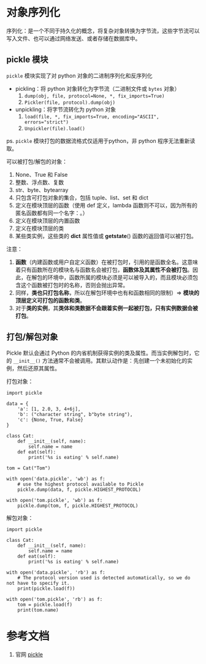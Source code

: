 # 对象序列化
序列化：是一个不同于持久化的概念，将复杂对象转换为字节流，这些字节流可以写入文件、也可以通过网络发送、或者存储在数据库中。

## pickle 模块
`pickle` 模块实现了对 python 对象的二进制序列化和反序列化
- pickling：将 python 对象转化为字节流（二进制文件或 `bytes` 对象）
	1. `dump(obj, file, protocol=None, *, fix_imports=True)`
	2. `Pickler(file, protocol).dump(obj)`
- unpickling：将字节流转化为 python 对象
	1. `load(file, *, fix_imports=True, encoding="ASCII", errors="strict")`
	2. `Unpickler(file).load()`

ps. `pickle` 模块打包的数据流格式仅适用于python，非 python 程序无法重新读取。

可以被打包/解包的对象：
1. None、True 和 False
2. 整数、浮点数、复数
3. str、byte、bytearray
4. 只包含可打包对象的集合，包括 tuple、list、set 和 dict
5. 定义在模块顶层的函数（使用 def 定义，lambda 函数则不可以，因为所有的匿名函数都有同一个名字：<lambda>。）
6. 定义在模块顶层的内置函数
7. 定义在模块顶层的类
8. 某些类实例，这些类的 __dict__ 属性值或 __getstate__() 函数的返回值可以被打包。

注意：
1. **函数**（内建函数或用户自定义函数）在被打包时，引用的是函数全名。这意味着只有函数所在的模块名与函数名会被打包，**函数体及其属性不会被打包**。因此，在解包的环境中，函数所属的模块必须是可以被导入的，而且模块必须包含这个函数被打包时的名称，否则会抛出异常。
1. 同样，**类也只打包名称**，所以在解包环境中也有和函数相同的限制）=> **模块的顶层定义可打包的函数和类**。
1. 对于**类的实例**，其**类体和类数据不会跟着实例一起被打包，只有实例数据会被打包**。

## 打包/解包对象
Pickle 默认会通过 Python 的内省机制获得实例的类及属性。而当实例解包时，它的 `__init__()` 方法通常不会被调用。其默认动作是：先创建一个未初始化的实例，然后还原其属性。

打包对象：
```
import pickle

data = {
    'a': [1, 2.0, 3, 4+6j],
    'b': ("character string", b"byte string"),
    'c': {None, True, False}
}

class Cat:
    def __init__(self, name):
        self.name = name
    def eat(self):
        print('%s is eating' % self.name)

tom = Cat("Tom")

with open('data.pickle', 'wb') as f:
    # use the highest protocol available to Pickle
    pickle.dump(data, f, pickle.HIGHEST_PROTOCOL)

with open('tom.pickle', 'wb') as f:
    pickle.dump(tom, f, pickle.HIGHEST_PROTOCOL)
```

解包对象：
```
import pickle

class Cat:
    def __init__(self, name):
        self.name = name
    def eat(self):
        print('%s is eating' % self.name)

with open('data.pickle', 'rb') as f:
    # The protocol version used is detected automatically, so we do not have to specify it.
    print(pickle.load(f))

with open('tom.pickle', 'rb') as f:
    tom = pickle.load(f)
    print(tom.name)
```



# 参考文档
1. 官网 [pickle](https://docs.python.org/3.5/library/pickle.html)